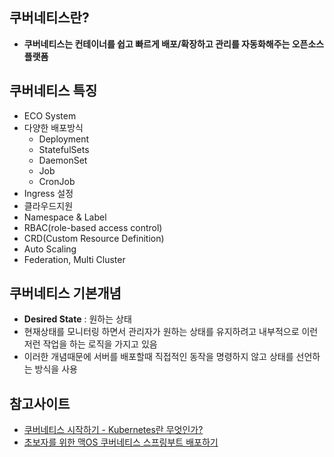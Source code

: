 ## 쿠버네티스란?
- **쿠버네티스는 컨테이너를 쉽고 빠르게 배포/확장하고 관리를 자동화해주는 오픈소스 플랫폼**

## 쿠버네티스 특징
- ECO System
- 다양한 배포방식
     - Deployment
     - StatefulSets
     - DaemonSet
     - Job
     - CronJob 
- Ingress 설정
- 클라우드지원
- Namespace & Label
- RBAC(role-based access control)
- CRD(Custom Resource Definition)
- Auto Scaling
- Federation, Multi Cluster

## 쿠버네티스 기본개념
- **Desired State** : 원하는 상태
- 현재상태를 모니터링 하면서 관리자가 원하는 상태를 유지하려고 내부적으로 이런저런 작업을 하는 로직을 가지고 있음
- 이러한 개념때문에 서버를 배포할때 직접적인 동작을 명령하지 않고 상태를 선언하는 방식을 사용
 



## 참고사이트
- [쿠버네티스 시작하기 - Kubernetes란 무엇인가?](https://subicura.com/2019/05/19/kubernetes-basic-1.html)
- [초보자를 위한 맥OS 쿠버네티스 스프링부트 배포하기](https://brunch.co.kr/@springboot/324)
